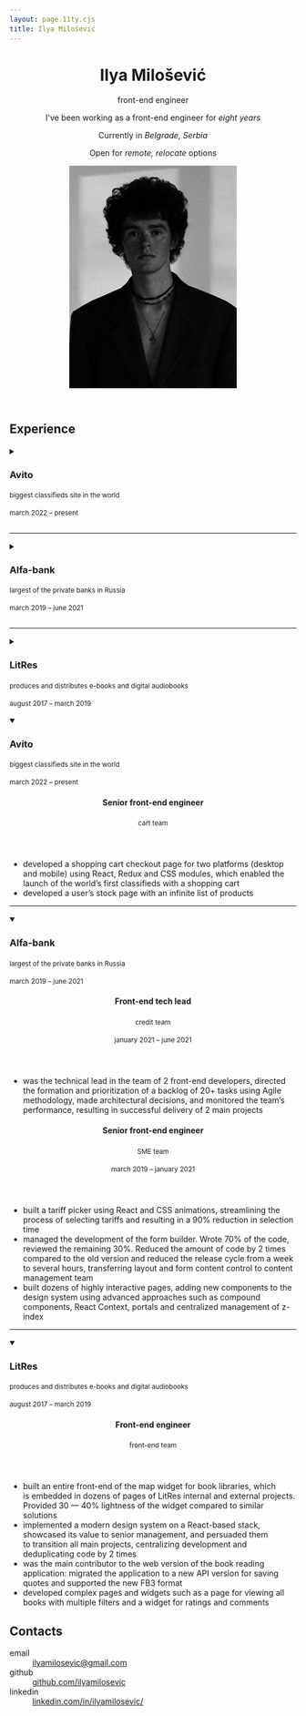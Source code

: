 ```yaml
---
layout: page.11ty.cjs
title: Ilya Milošević
---
```


<div class="flow_xl">
  <header>
    <div class="flow">
      <hgroup class="flow_2xs">
        <h1>Ilya Milošević</h1>
        <p>front-end engineer</p>
      </hgroup>
      <div class="additive-spacing">
        <p>
          I've been working as a front-end engineer for <em>eight years</em>
        </p>
        <p>Currently in <em>Belgrade, Serbia</em></p>
        <p>Open for <em>remote, relocate</em> options</p>
      </div>
    </div>
    <img src="img/im.jpg" />
  </header>
  <main class="flow_xl">
    <article class="flow">
      <h2>Experience</h2>
      <div class="no-print">
        <details class="flow">
          <summary>
            <hgroup>
              <h3>Avito</h3>
              <p><small>biggest classifieds site in the world</small></p>
            </hgroup>
            <p><small>march 2022 – present</small></p>
          </summary>
          <article class="flow_xs">
            <header>
              <hgroup>
                <h4>Senior front-end engineer</h4>
                <p><small>cart team</small></p>
              </hgroup>
            </header>
            <ul class="flow_2xs">
              <li>
                developed a&nbsp;shopping cart checkout page for two platforms
                (desktop and mobile) using React, Redux and&nbsp;CSS modules,
                which enabled the launch of&nbsp;the&nbsp;world&rsquo;s first
                classifieds with a&nbsp;shopping cart
              </li>
              <li>
                developed a&nbsp;user&rsquo;s stock page with an&nbsp;infinite
                list of&nbsp;products
              </li>
            </ul>
          </article>
        </details>
        <hr />
        <details class="flow">
          <summary>
            <hgroup>
              <h3>Alfa-bank</h3>
              <p><small>largest of the private banks in Russia</small></p>
            </hgroup>
            <p><small>march 2019 – june 2021</small></p>
          </summary>
          <article class="flow_xs">
            <header>
              <hgroup>
                <h4>Front-end tech lead</h4>
                <p><small>credit team</small></p>
              </hgroup>
              <p><small>january 2021 – june 2021</small></p>
            </header>
            <ul class="flow_2xs">
              <li>
                was the technical lead in&nbsp;the&nbsp;team
                of&nbsp;2&nbsp;front-end developers, directed the formation and
                prioritization of&nbsp;a&nbsp;backlog of&nbsp;20+&nbsp;tasks
                using Agile methodology, made architectural decisions, and
                monitored the team&rsquo;s performance, resulting
                in&nbsp;successful delivery of&nbsp;2&nbsp;main projects
              </li>
            </ul>
          </article>
          <article class="flow_xs">
            <header>
              <hgroup>
                <h4>Senior front-end engineer</h4>
                <p><small>SME team</small></p>
              </hgroup>
              <p><small>march 2019 – january 2021</small></p>
            </header>
            <ul class="flow_2xs">
              <li>
                built a&nbsp;tariff picker using React and CSS animations,
                streamlining the process of&nbsp;selecting tariffs and resulting
                in&nbsp;a&nbsp;90% reduction in&nbsp;selection time
              </li>
              <li>
                managed the development of&nbsp;the form builder. Wrote&nbsp;70%
                of&nbsp;the code, reviewed the remaining 30%. Reduced the amount
                of&nbsp;code by&nbsp;2&nbsp;times compared to&nbsp;the old
                version and reduced the release cycle from a&nbsp;week
                to&nbsp;several hours, transferring layout and&nbsp;form content
                control to&nbsp;content management team
              </li>
              <li>
                built dozens of&nbsp;highly interactive pages, adding new
                components to&nbsp;the design system using advanced approaches
                such as&nbsp;compound components, React Context, portals
                and&nbsp;centralized management of&nbsp;z-index
              </li>
            </ul>
          </article>
        </details>
        <hr />
        <details class="flow">
          <summary>
            <hgroup>
              <h3>LitRes</h3>
              <p>
                <small
                  >produces and distributes e-books and digital
                  audiobooks</small
                >
              </p>
            </hgroup>
            <p><small>august 2017 – march 2019</small></p>
          </summary>
          <article class="flow_xs">
            <header>
              <hgroup>
                <h4>Front-end engineer</h4>
                <p><small>front-end team</small></p>
              </hgroup>
            </header>
            <ul class="flow_2xs">
              <li>
                built an&nbsp;entire front-end of&nbsp;the map widget for book
                libraries, which is&nbsp;embedded in&nbsp;dozens of&nbsp;pages
                of&nbsp;LitRes internal and external projects. Provided
                30&nbsp;&mdash; 40% lightness of&nbsp;the widget compared
                to&nbsp;similar solutions
              </li>
              <li>
                implemented a&nbsp;modern design system
                on&nbsp;a&nbsp;React-based stack, showcased its value
                to&nbsp;senior management, and persuaded them to&nbsp;transition
                all main projects, centralizing development and deduplicating
                code by&nbsp;2&nbsp;times
              </li>
              <li>
                was the main contributor to&nbsp;the web version of&nbsp;the
                book reading application: migrated the application
                to&nbsp;a&nbsp;new API version for saving quotes and supported
                the new FB3 format
              </li>
              <li>
                developed complex pages and widgets such as&nbsp;a&nbsp;page for
                viewing all books with multiple filters and a&nbsp;widget for
                ratings and comments
              </li>
            </ul>
          </article>
        </details>
      </div>
      <div class="print">
        <details class="flow" open>
          <summary>
            <hgroup>
              <h3>Avito</h3>
              <p><small>biggest classifieds site in the world</small></p>
            </hgroup>
            <p><small>march 2022 – present</small></p>
          </summary>
          <article class="flow_xs">
            <header>
              <hgroup>
                <h4>Senior front-end engineer</h4>
                <p><small>cart team</small></p>
              </hgroup>
            </header>
            <ul class="flow_2xs">
              <li>
                developed a&nbsp;shopping cart checkout page for two platforms
                (desktop and mobile) using React, Redux and&nbsp;CSS modules,
                which enabled the launch of&nbsp;the&nbsp;world&rsquo;s first
                classifieds with a&nbsp;shopping cart
              </li>
              <li>
                developed a&nbsp;user&rsquo;s stock page with an&nbsp;infinite
                list of&nbsp;products
              </li>
            </ul>
          </article>
        </details>
        <hr />
        <details class="flow" open>
          <summary>
            <hgroup>
              <h3>Alfa-bank</h3>
              <p><small>largest of the private banks in Russia</small></p>
            </hgroup>
            <p><small>march 2019 – june 2021</small></p>
          </summary>
          <article class="flow_xs">
            <header>
              <hgroup>
                <h4>Front-end tech lead</h4>
                <p><small>credit team</small></p>
              </hgroup>
              <p><small>january 2021 – june 2021</small></p>
            </header>
            <ul class="flow_2xs">
              <li>
                was the technical lead in&nbsp;the&nbsp;team
                of&nbsp;2&nbsp;front-end developers, directed the formation and
                prioritization of&nbsp;a&nbsp;backlog of&nbsp;20+&nbsp;tasks
                using Agile methodology, made architectural decisions, and
                monitored the team&rsquo;s performance, resulting
                in&nbsp;successful delivery of&nbsp;2&nbsp;main projects
              </li>
            </ul>
          </article>
          <article class="flow_xs">
            <header>
              <hgroup>
                <h4>Senior front-end engineer</h4>
                <p><small>SME team</small></p>
              </hgroup>
              <p><small>march 2019 – january 2021</small></p>
            </header>
            <ul class="flow_2xs">
              <li>
                built a&nbsp;tariff picker using React and CSS animations,
                streamlining the process of&nbsp;selecting tariffs and resulting
                in&nbsp;a&nbsp;90% reduction in&nbsp;selection time
              </li>
              <li>
                managed the development of&nbsp;the form builder. Wrote&nbsp;70%
                of&nbsp;the code, reviewed the remaining 30%. Reduced the amount
                of&nbsp;code by&nbsp;2&nbsp;times compared to&nbsp;the old
                version and reduced the release cycle from a&nbsp;week
                to&nbsp;several hours, transferring layout and&nbsp;form content
                control to&nbsp;content management team
              </li>
              <li>
                built dozens of&nbsp;highly interactive pages, adding new
                components to&nbsp;the design system using advanced approaches
                such as&nbsp;compound components, React Context, portals
                and&nbsp;centralized management of&nbsp;z-index
              </li>
            </ul>
          </article>
        </details>
        <hr />
        <details class="flow" open>
          <summary>
            <hgroup>
              <h3>LitRes</h3>
              <p>
                <small
                  >produces and distributes e-books and digital
                  audiobooks</small
                >
              </p>
            </hgroup>
            <p><small>august 2017 – march 2019</small></p>
          </summary>
          <article class="flow_xs">
            <header>
              <hgroup>
                <h4>Front-end engineer</h4>
                <p><small>front-end team</small></p>
              </hgroup>
            </header>
            <ul class="flow_2xs">
              <li>
                built an&nbsp;entire front-end of&nbsp;the map widget for book
                libraries, which is&nbsp;embedded in&nbsp;dozens of&nbsp;pages
                of&nbsp;LitRes internal and external projects. Provided
                30&nbsp;&mdash; 40% lightness of&nbsp;the widget compared
                to&nbsp;similar solutions
              </li>
              <li>
                implemented a&nbsp;modern design system
                on&nbsp;a&nbsp;React-based stack, showcased its value
                to&nbsp;senior management, and persuaded them to&nbsp;transition
                all main projects, centralizing development and deduplicating
                code by&nbsp;2&nbsp;times
              </li>
              <li>
                was the main contributor to&nbsp;the web version of&nbsp;the
                book reading application: migrated the application
                to&nbsp;a&nbsp;new API version for saving quotes and supported
                the new FB3 format
              </li>
              <li>
                developed complex pages and widgets such as&nbsp;a&nbsp;page for
                viewing all books with multiple filters and a&nbsp;widget for
                ratings and comments
              </li>
            </ul>
          </article>
        </details>
      </div>
    </article>
    <article class="flow">
      <h2>Contacts</h2>
      <dl class="contacts">
        <div class="additive-spacing">
          <dt>email</dt>
          <dd>
            <a href="mailto:ilyamilosevic@gmail.com">ilyamilosevic@gmail.com</a>
          </dd>
        </div>
        <div class="additive-spacing">
          <dt>github</dt>
          <dd>
            <a href="//github.com/ilyamilosevic"
              >github.com/ilyamilosevic</a
            >
          </dd>
        </div>
        <div class="additive-spacing">
          <dt>linkedin</dt>
          <dd>
            <a href="//www.linkedin.com/in/ilyamilosevic/"
              >linkedin.com/in/ilyamilosevic/</a
            >
          </dd>
        </div>
      </dl>
    </article>
  </main>
</div>

